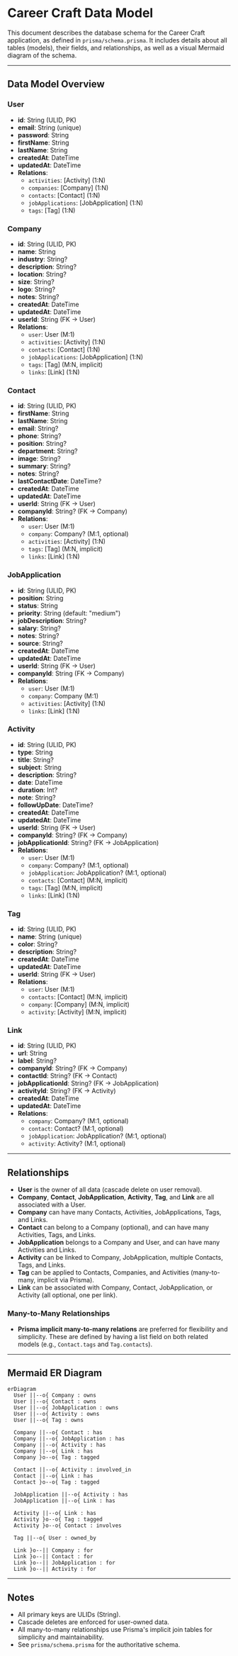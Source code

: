 # Career Craft Data Model

This document describes the database schema for the Career Craft application, as defined in `prisma/schema.prisma`. It includes details about all tables (models), their fields, and relationships, as well as a visual Mermaid diagram of the schema.

---

## Data Model Overview

### User
- **id**: String (ULID, PK)
- **email**: String (unique)
- **password**: String
- **firstName**: String
- **lastName**: String
- **createdAt**: DateTime
- **updatedAt**: DateTime
- **Relations**:
  - `activities`: [Activity] (1:N)
  - `companies`: [Company] (1:N)
  - `contacts`: [Contact] (1:N)
  - `jobApplications`: [JobApplication] (1:N)
  - `tags`: [Tag] (1:N)

### Company
- **id**: String (ULID, PK)
- **name**: String
- **industry**: String?
- **description**: String?
- **location**: String?
- **size**: String?
- **logo**: String?
- **notes**: String?
- **createdAt**: DateTime
- **updatedAt**: DateTime
- **userId**: String (FK → User)
- **Relations**:
  - `user`: User (M:1)
  - `activities`: [Activity] (1:N)
  - `contacts`: [Contact] (1:N)
  - `jobApplications`: [JobApplication] (1:N)
  - `tags`: [Tag] (M:N, implicit)
  - `links`: [Link] (1:N)

### Contact
- **id**: String (ULID, PK)
- **firstName**: String
- **lastName**: String
- **email**: String?
- **phone**: String?
- **position**: String?
- **department**: String?
- **image**: String?
- **summary**: String?
- **notes**: String?
- **lastContactDate**: DateTime?
- **createdAt**: DateTime
- **updatedAt**: DateTime
- **userId**: String (FK → User)
- **companyId**: String? (FK → Company)
- **Relations**:
  - `user`: User (M:1)
  - `company`: Company? (M:1, optional)
  - `activities`: [Activity] (1:N)
  - `tags`: [Tag] (M:N, implicit)
  - `links`: [Link] (1:N)

### JobApplication
- **id**: String (ULID, PK)
- **position**: String
- **status**: String
- **priority**: String (default: "medium")
- **jobDescription**: String?
- **salary**: String?
- **notes**: String?
- **source**: String?
- **createdAt**: DateTime
- **updatedAt**: DateTime
- **userId**: String (FK → User)
- **companyId**: String (FK → Company)
- **Relations**:
  - `user`: User (M:1)
  - `company`: Company (M:1)
  - `activities`: [Activity] (1:N)
  - `links`: [Link] (1:N)

### Activity
- **id**: String (ULID, PK)
- **type**: String
- **title**: String?
- **subject**: String
- **description**: String?
- **date**: DateTime
- **duration**: Int?
- **note**: String?
- **followUpDate**: DateTime?
- **createdAt**: DateTime
- **updatedAt**: DateTime
- **userId**: String (FK → User)
- **companyId**: String? (FK → Company)
- **jobApplicationId**: String? (FK → JobApplication)
- **Relations**:
  - `user`: User (M:1)
  - `company`: Company? (M:1, optional)
  - `jobApplication`: JobApplication? (M:1, optional)
  - `contacts`: [Contact] (M:N, implicit)
  - `tags`: [Tag] (M:N, implicit)
  - `links`: [Link] (1:N)

### Tag
- **id**: String (ULID, PK)
- **name**: String (unique)
- **color**: String?
- **description**: String?
- **createdAt**: DateTime
- **updatedAt**: DateTime
- **userId**: String (FK → User)
- **Relations**:
  - `user`: User (M:1)
  - `contacts`: [Contact] (M:N, implicit)
  - `company`: [Company] (M:N, implicit)
  - `activity`: [Activity] (M:N, implicit)

### Link
- **id**: String (ULID, PK)
- **url**: String
- **label**: String?
- **companyId**: String? (FK → Company)
- **contactId**: String? (FK → Contact)
- **jobApplicationId**: String? (FK → JobApplication)
- **activityId**: String? (FK → Activity)
- **createdAt**: DateTime
- **updatedAt**: DateTime
- **Relations**:
  - `company`: Company? (M:1, optional)
  - `contact`: Contact? (M:1, optional)
  - `jobApplication`: JobApplication? (M:1, optional)
  - `activity`: Activity? (M:1, optional)

---

## Relationships

- **User** is the owner of all data (cascade delete on user removal).
- **Company**, **Contact**, **JobApplication**, **Activity**, **Tag**, and **Link** are all associated with a User.
- **Company** can have many Contacts, Activities, JobApplications, Tags, and Links.
- **Contact** can belong to a Company (optional), and can have many Activities, Tags, and Links.
- **JobApplication** belongs to a Company and User, and can have many Activities and Links.
- **Activity** can be linked to Company, JobApplication, multiple Contacts, Tags, and Links.
- **Tag** can be applied to Contacts, Companies, and Activities (many-to-many, implicit via Prisma).
- **Link** can be associated with Company, Contact, JobApplication, or Activity (all optional, one per link).

### Many-to-Many Relationships
- **Prisma implicit many-to-many relations** are preferred for flexibility and simplicity. These are defined by having a list field on both related models (e.g., `Contact.tags` and `Tag.contacts`).

---

## Mermaid ER Diagram

```mermaid
erDiagram
  User ||--o{ Company : owns
  User ||--o{ Contact : owns
  User ||--o{ JobApplication : owns
  User ||--o{ Activity : owns
  User ||--o{ Tag : owns

  Company ||--o{ Contact : has
  Company ||--o{ JobApplication : has
  Company ||--o{ Activity : has
  Company ||--o{ Link : has
  Company }o--o{ Tag : tagged

  Contact ||--o{ Activity : involved_in
  Contact ||--o{ Link : has
  Contact }o--o{ Tag : tagged

  JobApplication ||--o{ Activity : has
  JobApplication ||--o{ Link : has

  Activity ||--o{ Link : has
  Activity }o--o{ Tag : tagged
  Activity }o--o{ Contact : involves

  Tag ||--o{ User : owned_by

  Link }o--|| Company : for
  Link }o--|| Contact : for
  Link }o--|| JobApplication : for
  Link }o--|| Activity : for
```

---

## Notes
- All primary keys are ULIDs (String).
- Cascade deletes are enforced for user-owned data.
- All many-to-many relationships use Prisma's implicit join tables for simplicity and maintainability.
- See `prisma/schema.prisma` for the authoritative schema.
